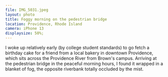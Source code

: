```yaml
---
file: IMG_5031.jpeg
layout: photo
title: Foggy morning on the pedestrian bridge
location: Providence, Rhode Island
camera: iPhone 13
displaysize: 50%;
---
```


I woke up relatively early (by college student standards) to go fetch a birthday
cake for a friend from a local bakery in downtown Providence, which sits across
the Providence River from Brown's campus. Arriving at the pedestrian bridge in
the peaceful morning hours, I found it wrapped in a blanket of fog, the opposite
riverbank totally occluded by the mist.
